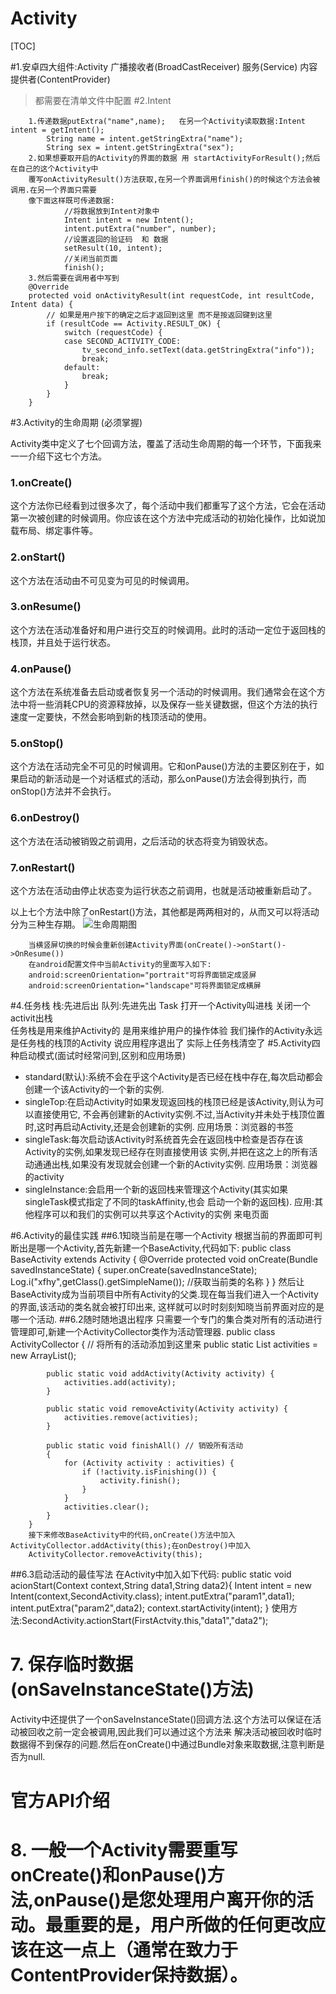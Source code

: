 # Activity

[TOC]

#1.安卓四大组件:Activity  广播接收者(BroadCastReceiver)   服务(Service)  内容提供者(ContentProvider)
>都需要在清单文件中配置
#2.Intent

		1.传递数据putExtra("name",name);   在另一个Activity读取数据:Intent intent = getIntent();
			String name = intent.getStringExtra("name");
			String sex = intent.getStringExtra("sex");
		2.如果想要取开启的Activity的界面的数据 用 startActivityForResult();然后在自己的这个Activity中
		覆写onActivityResult()方法获取,在另一个界面调用finish()的时候这个方法会被调用.在另一个界面只需要
		像下面这样既可传递数据:
			    //将数据放到Intent对象中
				Intent intent = new Intent();
				intent.putExtra("number", number);
				//设置返回的验证码  和 数据
				setResult(10, intent);
				//关闭当前页面  
				finish();
		3.然后需要在调用者中写到
		@Override
		protected void onActivityResult(int requestCode, int resultCode, Intent data) {
			// 如果是用户按下的确定之后才返回到这里 而不是按返回键到这里
			if (resultCode == Activity.RESULT_OK) {
				switch (requestCode) {
				case SECOND_ACTIVITY_CODE:
					tv_second_info.setText(data.getStringExtra("info"));
					break;
				default:
					break;
				}
			}
		}

#3.Activity的生命周期 (必须掌握)

  Activity类中定义了七个回调方法，覆盖了活动生命周期的每一个环节，下面我来一一介绍下这七个方法。

### 1.onCreate()

这个方法你已经看到过很多次了，每个活动中我们都重写了这个方法，它会在活动第一次被创建的时候调用。你应该在这个方法中完成活动的初始化操作，比如说加载布局、绑定事件等。

### 2.onStart()

这个方法在活动由不可见变为可见的时候调用。

### 3.onResume()

这个方法在活动准备好和用户进行交互的时候调用。此时的活动一定位于返回栈的栈顶，并且处于运行状态。

### 4.onPause()

这个方法在系统准备去启动或者恢复另一个活动的时候调用。我们通常会在这个方法中将一些消耗CPU的资源释放掉，以及保存一些关键数据，但这个方法的执行速度一定要快，不然会影响到新的栈顶活动的使用。

### 5.onStop()

这个方法在活动完全不可见的时候调用。它和onPause()方法的主要区别在于，如果启动的新活动是一个对话框式的活动，那么onPause()方法会得到执行，而onStop()方法并不会执行。

### 6.onDestroy()

这个方法在活动被销毁之前调用，之后活动的状态将变为销毁状态。

### 7.onRestart()

这个方法在活动由停止状态变为运行状态之前调用，也就是活动被重新启动了。

以上七个方法中除了onRestart()方法，其他都是两两相对的，从而又可以将活动分为三种生存期。
![生命周期图](http://images2015.cnblogs.com/blog/15207/201512/15207-20151230134402026-2097191680.jpg)

		当横竖屏切换的时候会重新创建Activity界面(onCreate()->onStart()->OnResume())
		在android配置文件中当前Activity的里面写入如下:
		android:screenOrientation="portrait"可将界面锁定成竖屏
		android:screenOrientation="landscape"可将界面锁定成横屏
#4.任务栈
		栈:先进后出 
		  队列:先进先出 
		  Task 打开一个Activity叫进栈  关闭一个activit出栈   
		  任务栈是用来维护Activity的 是用来维护用户的操作体验
		  我们操作的Activity永远是任务栈的栈顶的Activity
		  说应用程序退出了 实际上任务栈清空了
#5.Activity四种启动模式(面试时经常问到,区别和应用场景)
* standard(默认):系统不会在乎这个Activity是否已经在栈中存在,每次启动都会创建一个该Activity的一个新的实例.
* singleTop:在启动Activity时如果发现返回栈的栈顶已经是该Activity,则认为可以直接使用它,
	不会再创建新的Activity实例.不过,当Activity并未处于栈顶位置时,这时再启动Activity,还是会创建新的实例.
	应用场景：浏览器的书签
* singleTask:每次启动该Activity时系统首先会在返回栈中检查是否存在该Activity的实例,如果发现已经存在则直接使用该
	实例,并把在这之上的所有活动通通出栈,如果没有发现就会创建一个新的Activity实例.
	应用场景：浏览器的activity
* singleInstance:会启用一个新的返回栈来管理这个Activity(其实如果singleTask模式指定了不同的taskAffinity,也会
	启动一个新的返回栈).     应用:其他程序可以和我们的实例可以共享这个Activity的实例    来电页面
	
#6.Activity的最佳实践
##6.1知晓当前是在哪一个Activity
		根据当前的界面即可判断出是哪一个Activity,首先新建一个BaseActivity,代码如下:
			public class BaseActivity extends Activity {
				@Override
				protected void onCreate(Bundle savedInstanceState) {
					super.onCreate(savedInstanceState);
					Log.i("xfhy",getClass().getSimpleName());  //获取当前类的名称
				}
			}
		然后让BaseActivity成为当前项目中所有Activity的父类.现在每当我们进入一个Activity的界面,该活动的类名就会被打印出来,
		这样就可以时时刻刻知晓当前界面对应的是哪一个活动.
##6.2随时随地退出程序
		只需要一个专门的集合类对所有的活动进行管理即可,新建一个ActivityCollector类作为活动管理器.
		public class ActivityCollector {
			// 将所有的活动添加到这里来
			public static List<Activity> activities = new ArrayList<Activity>();
		
			public static void addActivity(Activity activity) {
				activities.add(activity);
			}
		
			public static void removeActivity(Activity activity) {
				activities.remove(activities);
			}
		
			public static void finishAll() // 销毁所有活动
			{
				for (Activity activity : activities) {
					if (!activity.isFinishing()) {
						activity.finish();
					}
				}
				activities.clear();
			}
		}
		接下来修改BaseActivity中的代码,onCreate()方法中加入ActivityCollector.addActivity(this);在onDestroy()中加入
		ActivityCollector.removeActivity(this);
##6.3启动活动的最佳写法
		在Activity中加入如下代码:
		public static void acionStart(Context context,String data1,String data2){
			Intent intent = new Intent(context,SecondActivity.class);
			intent.putExtra("param1",data1);
			intent.putExtra("param2",data2);
			context.startActivity(intent);
		}
		使用方法:SecondActivity.actionStart(FirstActvity.this,"data1","data2");


# 7. 保存临时数据(onSaveInstanceState()方法)

Activity中还提供了一个onSaveInstanceState()回调方法.这个方法可以保证在活动被回收之前一定会被调用,因此我们可以通过这个方法来
解决活动被回收时临时数据得不到保存的问题.然后在onCreate()中通过Bundle对象来取数据,注意判断是否为null.

# 官方API介绍

# 8. 一般一个Activity需要重写onCreate()和onPause()方法,onPause()是您处理用户离开你的活动。最重要的是，用户所做的任何更改应该在这一点上（通常在致力于 ContentProvider保持数据）。
